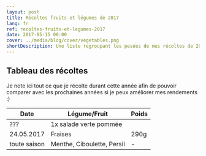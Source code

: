 ```yaml
---
layout: post
title: Récoltes fruits et légumes de 2017
lang: fr
ref: recoltes-fruits-et-legumes-2017
date: 2017-05-15 00:00
cover: ../media/blog/cover/vegetables.png
shortDescription: Une liste regroupant les pesées de mes récoltes de 2017.
---
```


## Tableau des récoltes
Je note ici tout ce que je récolte durant cette année afin de pouvoir comparer avec les prochaines années si je peux améliorer mes rendements :)

|Date           |Légume/Fruit   	            |Poids   	|
|---------------|-------------------------------|-----------|
| ???           | 1x salade verte pommée 	    |           |
| 24.05.2017    | Fraises                       | 290g      |
| toute saison  | Menthe, Ciboulette, Persil    | -         |